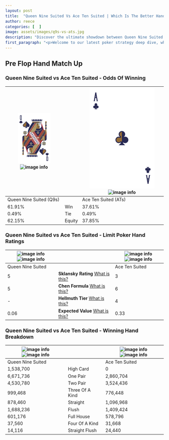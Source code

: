 ```yaml
---
layout: post
title:  "Queen Nine Suited Vs Ace Ten Suited | Which Is The Better Hand In Poker? A Complete Guide"
author: reece
categories: [  ]
image: assets/images/q9s-vs-ats.jpg
description: "Discover the ultimate showdown between Queen Nine Suited and Ace Ten Suited in poker! Uncover the odds, strategies, and scenarios where one hand triumphs over the other. Get ready to up your poker game with this thrilling analysis."
first_paragraph: "<p>Welcome to our latest poker strategy deep dive, where we're pitting two distinct hands against each other in a high-stakes showdown: Queen Nine Suited vs Ace Ten Suited.</p><p>In the dynamic world of poker, every decision counts, and knowing which hand holds the upper hand is key to your success at the table.</p><p>In this article, we'll dissect these two hands, explore the scenarios where one dominates the other, and equip you with the knowledge to make strategic choices that can tip the odds in your favor.</p><p>Get ready to unravel the intriguing dynamics of these poker hands and elevate your game to new heights.</p>"
---
```




[comment]: # (sp0)

## Pre Flop Hand Match Up

<div class="table hand-ratings" markdown="1"> 



### Queen Nine Suited vs Ace Ten Suited - Odds Of Winning


    
| ![image info](assets/images/hand1/Q.png) ![image info](assets/images/hand1/9s.png) |  | ![image info](assets/images/hand2/A.png) ![image info](assets/images/hand2/ts.png) |
| -------- | -------- | -------- |
| Queen Nine Suited (Q9s) |  | Ace Ten Suited (ATs) |
| 61.91% | Win | 37.61% |
| 0.49% | Tie | 0.49% |
| 62.15% | Equity | 37.85% |




[comment]: # (sp1)



### Queen Nine Suited vs Ace Ten Suited - Limit Poker Hand Ratings


    
| ![image info](https://www.riverpairs.com/assets/images/hand1/Q.png) ![image info](https://www.riverpairs.com/assets/images/hand1/9s.png) |  | ![image info](https://www.riverpairs.com/assets/images/hand2/A.png) ![image info](https://www.riverpairs.com/assets/images/hand2/ts.png) |
| -------- | -------- | -------- |
| Queen Nine Suited |  | Ace Ten Suited |
| 5 | **Sklansky Rating** [What is this?](/sklansky-rating-explained) | 3 |
| 5 | **Chen Formula** [What is this?](/chen-formula-explained) | 6 |
| - | **Hellmuth Tier** [What is this?](/Hellmuth-tier-explained) | 4 |
| 0.06 | **Expected Value** [What is this?](/expected-value-explained) | 0.33 |




[comment]: # (sp2)



### Queen Nine Suited vs Ace Ten Suited - Winning Hand Breakdown


    
| ![image info](https://www.riverpairs.com/assets/images/hand1/Q.png) ![image info](https://www.riverpairs.com/assets/images/hand1/9s.png) |  | ![image info](https://www.riverpairs.com/assets/images/hand2/A.png) ![image info](https://www.riverpairs.com/assets/images/hand2/ts.png) |
| -------- | -------- | -------- |
| Queen Nine Suited |  | Ace Ten Suited |
| 1,538,700 | High Card | 0 |
| 6,671,736 | One Pair | 2,860,704 |
| 4,530,780 | Two Pair | 3,524,436 |
| 999,468 | Three Of A Kind | 776,448 |
| 878,460 | Straight | 1,096,968 |
| 1,688,236 | Flush | 1,409,424 |
| 601,176 | Full House | 578,796 |
| 37,560 | Four Of A Kind | 31,668 |
| 14,116 | Straight Flush | 24,440 |




[comment]: # (sp3)



</div>

[comment]: # (sp4)



[comment]: # (sp5)

